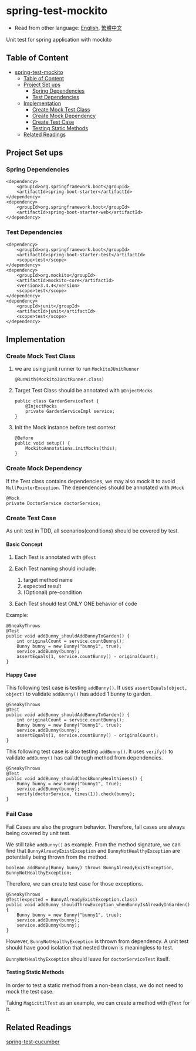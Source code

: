 # spring-test-mockito

* Read from other language: [English](README.md), [繁體中文](README-zh-TW.md)

Unit test for spring application with mockito

## Table of Content

- [spring-test-mockito](#spring-test-mockito)
    - [Table of Content](#Table-of-Content)
    - [Project Set ups](#Project-Set-ups)
        - [Spring Dependencies](#Spring-Dependencies)
        - [Test Dependencies](#Test-Dependencies)
    - [Implementation](#Implementation)
        - [Create Mock Test Class](#Create-Mock-Test-Class)
        - [Create Mock Dependency](#Create-Mock-Dependency)
        - [Create Test Case](#Create-Test-Case)
        - [Testing Static Methods](#Testing-Static-Methods)
    - [Related Readings](#Related-Readings)

## Project Set ups

### Spring Dependencies

```
<dependency>
    <groupId>org.springframework.boot</groupId>
    <artifactId>spring-boot-starter</artifactId>
</dependency>
<dependency>
    <groupId>org.springframework.boot</groupId>
    <artifactId>spring-boot-starter-web</artifactId>
</dependency>
```

### Test Dependencies

```
<dependency>
    <groupId>org.springframework.boot</groupId>
    <artifactId>spring-boot-starter-test</artifactId>
    <scope>test</scope>
</dependency>
<dependency>
    <groupId>org.mockito</groupId>
    <artifactId>mockito-core</artifactId>
    <version>3.4.4</version>
    <scope>test</scope>
</dependency>
<dependency>
    <groupId>junit</groupId>
    <artifactId>junit</artifactId>
    <scope>test</scope>
</dependency>
```

## Implementation

### Create Mock Test Class

1. we are using junit runner to run `MockitoJUnitRunner`

    ```
    @RunWith(MockitoJUnitRunner.class)
    ```

2. Target Test Class should be annotated with `@InjectMocks`
    
    ```
    public class GardenServiceTest {
        @InjectMocks
        private GardenServiceImpl service;
    }
    ```
3. Init the Mock instance before test context
    
    ```
    @Before
    public void setup() {
        MockitoAnnotations.initMocks(this);
    }
    ```

### Create Mock Dependency

If the Test class contains dependencies, we may also mock it to avoid `NullPointerException`. The dependencies should be annotated with `@Mock`

```
@Mock
private DoctorService doctorService;
```

### Create Test Case

As unit test in TDD, all scenarios(conditions) should be covered by test.

#### Basic Concept

1. Each Test is annotated with `@Test`

2. Each Test naming should include:
    1. target method name
    2. expected result
    3. (Optional) pre-condition

3. Each Test should test ONLY ONE behavior of code

Example:

```
@SneakyThrows
@Test
public void addBunny_shouldAddBunnyToGarden() {
    int originalCount = service.countBunny();
    Bunny bunny = new Bunny("bunny1", true);
    service.addBunny(bunny);
    assertEquals(1, service.countBunny() - originalCount);
}
```

#### Happy Case

This following test case is testing `addBunny()`.
It uses `assertEquals(object, object)` to validate `addBunny()` has added 1 bunny to garden.

```
@SneakyThrows
@Test
public void addBunny_shouldAddBunnyToGarden() {
    int originalCount = service.countBunny();
    Bunny bunny = new Bunny("bunny1", true);
    service.addBunny(bunny);
    assertEquals(1, service.countBunny() - originalCount);
}
```

This following test case is also testing `addBunny()`.
It uses `verify()` to validate `addBunny()` has call through method from dependencies.

```
@SneakyThrows
@Test
public void addBunny_shouldCheckBunnyHealthiness() {
    Bunny bunny = new Bunny("bunny1", true);
    service.addBunny(bunny);
    verify(doctorService, times(1)).check(bunny);
}
```

### Fail Case

Fail Cases are also the program behavior. Therefore, fail cases are always being covered by unit test.

We still take `addBunny()` as example. From the method signature, we can find that `BunnyAlreadyExistException` and `BunnyNotHealthyException` are potentially being thrown from the method. 
```
boolean addBunny(Bunny bunny) throws BunnyAlreadyExistException, BunnyNotHealthyException;
``` 

Therefore, we can create test case for those exceptions.

```
@SneakyThrows
@Test(expected = BunnyAlreadyExistException.class)
public void addBunny_shouldThrowException_whenBunnyIsAlreadyInGarden() {
    Bunny bunny = new Bunny("bunny1", true);
    service.addBunny(bunny);
    service.addBunny(bunny);
}
```

However, `BunnyNotHealthyException` is thrown from dependency. A unit test should have good isolation that nested thrown is meaningless to test.

`BunnyNotHealthyException` should leave for `doctorServiceTest` itself.

#### Testing Static Methods 

In order to test a static method from a non-bean class, we do not need to mock the test case.

Taking `MagicUtilTest` as an example, we can create a method with `@Test` for it.

## Related Readings
[spring-test-cucumber](https://github.com/thisishkf/spring-test-cucumber)
